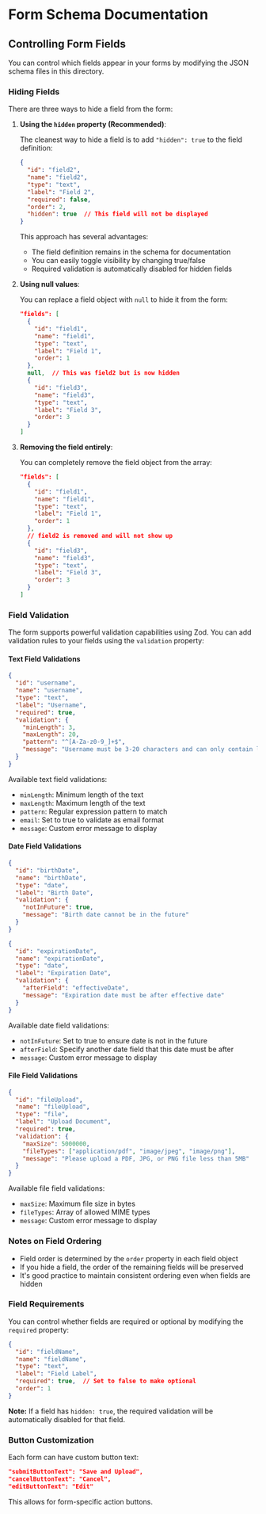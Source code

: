 # Form Schema Documentation

## Controlling Form Fields

You can control which fields appear in your forms by modifying the JSON schema files in this directory.

### Hiding Fields

There are three ways to hide a field from the form:

1. **Using the `hidden` property (Recommended)**:

   The cleanest way to hide a field is to add `"hidden": true` to the field definition:

   ```json
   {
     "id": "field2",
     "name": "field2",
     "type": "text",
     "label": "Field 2",
     "required": false,
     "order": 2,
     "hidden": true  // This field will not be displayed
   }
   ```

   This approach has several advantages:
   - The field definition remains in the schema for documentation
   - You can easily toggle visibility by changing true/false
   - Required validation is automatically disabled for hidden fields

2. **Using null values**: 
   
   You can replace a field object with `null` to hide it from the form:

   ```json
   "fields": [
     {
       "id": "field1",
       "name": "field1",
       "type": "text",
       "label": "Field 1",
       "order": 1
     },
     null,  // This was field2 but is now hidden
     {
       "id": "field3",
       "name": "field3",
       "type": "text",
       "label": "Field 3",
       "order": 3
     }
   ]
   ```

3. **Removing the field entirely**:

   You can completely remove the field object from the array:

   ```json
   "fields": [
     {
       "id": "field1",
       "name": "field1",
       "type": "text",
       "label": "Field 1", 
       "order": 1
     },
     // field2 is removed and will not show up
     {
       "id": "field3",
       "name": "field3",
       "type": "text",
       "label": "Field 3",
       "order": 3
     }
   ]
   ```

### Field Validation

The form supports powerful validation capabilities using Zod. You can add validation rules to your fields using the `validation` property:

#### Text Field Validations

```json
{
  "id": "username",
  "name": "username",
  "type": "text",
  "label": "Username",
  "required": true,
  "validation": {
    "minLength": 3,
    "maxLength": 20,
    "pattern": "^[A-Za-z0-9_]+$",
    "message": "Username must be 3-20 characters and can only contain letters, numbers, and underscores"
  }
}
```

Available text field validations:
- `minLength`: Minimum length of the text
- `maxLength`: Maximum length of the text
- `pattern`: Regular expression pattern to match
- `email`: Set to true to validate as email format
- `message`: Custom error message to display

#### Date Field Validations

```json
{
  "id": "birthDate",
  "name": "birthDate",
  "type": "date",
  "label": "Birth Date",
  "validation": {
    "notInFuture": true,
    "message": "Birth date cannot be in the future"
  }
}
```

```json
{
  "id": "expirationDate",
  "name": "expirationDate",
  "type": "date",
  "label": "Expiration Date",
  "validation": {
    "afterField": "effectiveDate",
    "message": "Expiration date must be after effective date"
  }
}
```

Available date field validations:
- `notInFuture`: Set to true to ensure date is not in the future
- `afterField`: Specify another date field that this date must be after
- `message`: Custom error message to display

#### File Field Validations

```json
{
  "id": "fileUpload",
  "name": "fileUpload",
  "type": "file",
  "label": "Upload Document",
  "required": true,
  "validation": {
    "maxSize": 5000000,
    "fileTypes": ["application/pdf", "image/jpeg", "image/png"],
    "message": "Please upload a PDF, JPG, or PNG file less than 5MB"
  }
}
```

Available file field validations:
- `maxSize`: Maximum file size in bytes
- `fileTypes`: Array of allowed MIME types
- `message`: Custom error message to display

### Notes on Field Ordering

- Field order is determined by the `order` property in each field object
- If you hide a field, the order of the remaining fields will be preserved
- It's good practice to maintain consistent ordering even when fields are hidden

### Field Requirements

You can control whether fields are required or optional by modifying the `required` property:

```json
{
  "id": "fieldName",
  "name": "fieldName",
  "type": "text",
  "label": "Field Label",
  "required": true,  // Set to false to make optional
  "order": 1
}
```

**Note:** If a field has `hidden: true`, the required validation will be automatically disabled for that field.

### Button Customization

Each form can have custom button text:

```json
"submitButtonText": "Save and Upload",
"cancelButtonText": "Cancel",
"editButtonText": "Edit"
```

This allows for form-specific action buttons. 